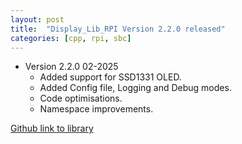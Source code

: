 ```yaml
---
layout: post
title:  "Display_Lib_RPI Version 2.2.0 released"
categories: [cpp, rpi, sbc]
---
```


* Version 2.2.0 02-2025
	* Added support for SSD1331 OLED.
	* Added Config file, Logging and Debug modes.
	* Code optimisations.
	* Namespace improvements.

[Github link to library](https://github.com/gavinlyonsrepo/Display_Lib_RPI)
